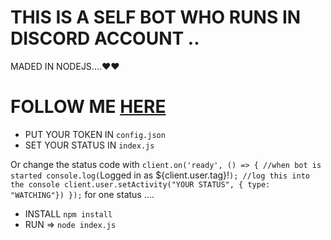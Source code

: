 ## 

# THIS IS A SELF BOT WHO RUNS IN DISCORD ACCOUNT ..
MADED IN NODEJS....❤️❤️

# FOLLOW ME [HERE](https://www.github.com/DEVILX1100/)


- PUT YOUR TOKEN IN `config.json`
- SET YOUR STATUS IN `index.js` 

Or change the status code with 
`client.on('ready', () => { //when bot is started
    console.log(`Logged in as ${client.user.tag}!`); //log this into the console
    client.user.setActivity("YOUR STATUS", { type: "WATCHING"}) });`
for one status ....

- INSTALL `npm install` 
- RUN => `node index.js`
